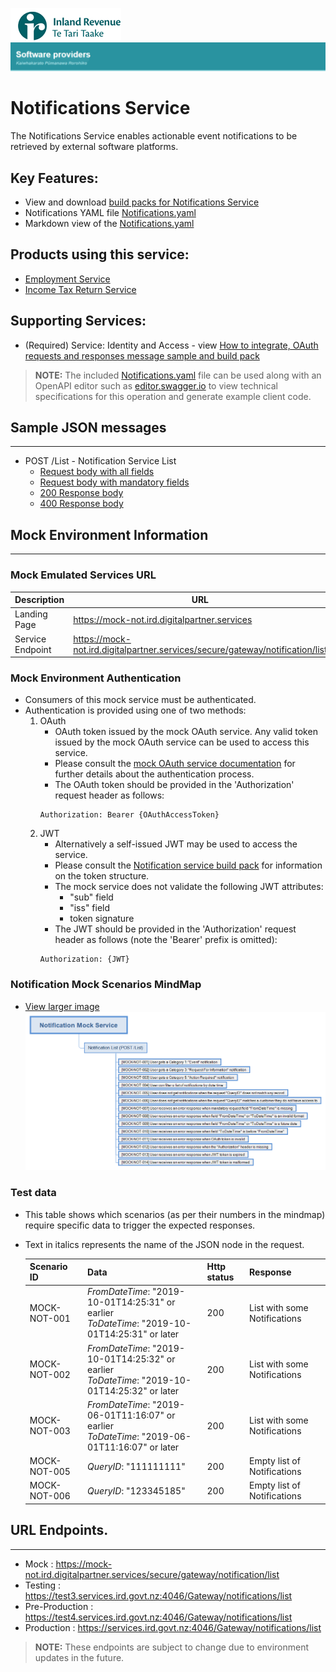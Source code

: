 ![IRD logo](../Images/IRlogo.gif)
![Software Dev](../Images/SoftwareDev.png)

# Notifications Service 

The Notifications Service enables actionable event notifications to be retrieved by external software platforms.  

## Key Features:
* View and download [build packs for Notifications Service](Build%20Pack%20-%20Notifications.pdf)
* Notifications YAML file [Notifications.yaml](Notifications.yaml)
* Markdown view of the [Notifications.yaml](Notifications.md)

## Products using this service:

* [Employment Service](../Product%20-%20Payday%20Filing%2FEmployee%20Details)
* [Income Tax Return Service](../Product%20-%20Income%20Tax)  

## Supporting Services:

* (Required) Service: Identity and Access - view [How to integrate, OAuth requests and responses message sample and build pack](../Service%20-%20Identity%20and%20Access/Latest/) 

>**NOTE:** The included [Notifications.yaml](Notifications.yaml) file can be used along with an OpenAPI editor such as [editor.swagger.io](https://editor.swagger.io) to view technical specifications for this operation and generate example client code. 

## Sample JSON messages
---
* POST /List - Notification Service List
    * [Request body with all fields](Sample%20Files/Sample_POST_List_RequestBody.json)
    * [Request body with mandatory fields](Sample%20Files/Sample_POST_List_RequestBody_Mandatory.json)
    * [200 Response body](Sample%20Files/Sample_POST_List_ResponseBody.json)
    * [400 Response body](Sample%20Files/Sample_Error_ResponseBody.json)

## Mock Environment Information
---
### Mock Emulated Services URL
Description | URL
---|---
 Landing Page | https://mock-not.ird.digitalpartner.services
 Service Endpoint | https://mock-not.ird.digitalpartner.services/secure/gateway/notification/list 
### Mock Environment Authentication
   * Consumers of this mock service must be authenticated.
   * Authentication is provided using one of two methods:
     1. OAuth
        * OAuth token issued by the mock OAuth service. Any valid token issued by the mock OAuth service can be used to access this service.
        * Please consult the [mock OAuth service documentation](https://mock-oauth.ird.digitalpartner.services/) for further details about the authentication process.
        * The OAuth token should be provided in the 'Authorization' request header as follows:
        ```
        Authorization: Bearer {OAuthAccessToken}
        ```
     2. JWT
        * Alternatively a self-issued JWT may be used to access the service.
        * Please consult the [Notification service build pack](Build%20pack%20-%20Notifications.pdf) for information on the token structure.
        * The mock service does not validate the following JWT attributes:
            * "sub" field
            * "iss" field
            * token signature
        * The JWT should be provided in the 'Authorization' request header as follows (note the 'Bearer' prefix is omitted):
        ```
        Authorization: {JWT}
        ```
### Notification Mock Scenarios MindMap

- [View larger image](images/Notification%20Mock%20Service%20Scenarios.png)
![Mock Scenarios](images/Notification%20Mock%20Service%20Scenarios.png)

### Test data

* This table shows which scenarios (as per their numbers in the mindmap) require specific data to trigger the expected responses.
* Text in italics represents the name of the JSON node in the request.

  Scenario ID | Data | Http status | Response 
    --- | --- | --- | ---
    MOCK-NOT-001 | *FromDateTime*: "2019-10-01T14:25:31" or earlier <br> *ToDateTime*: "2019-10-01T14:25:31" or later | 200 | List with some Notifications
    MOCK-NOT-002 | *FromDateTime*: "2019-10-01T14:25:32" or earlier <br> *ToDateTime*: "2019-10-01T14:25:32" or later | 200 | List with some Notifications
    MOCK-NOT-003 | *FromDateTime*: "2019-06-01T11:16:07" or earlier <br> *ToDateTime*: "2019-06-01T11:16:07" or later | 200 | List with some Notifications
    MOCK-NOT-005 | *QueryID*: "111111111" | 200 | Empty list of Notifications
    MOCK-NOT-006 | *QueryID*: "123345185" | 200 | Empty list of Notifications
	

## URL Endpoints.
---
- Mock : https://mock-not.ird.digitalpartner.services/secure/gateway/notification/list
- Testing : https://test3.services.ird.govt.nz:4046/Gateway/notifications/list
- Pre-Production : https://test4.services.ird.govt.nz:4046/Gateway/notifications/list
- Production : https://services.ird.govt.nz:4046/Gateway/notifications/list

>**NOTE:** These endpoints are subject to change due to environment updates in the future. 